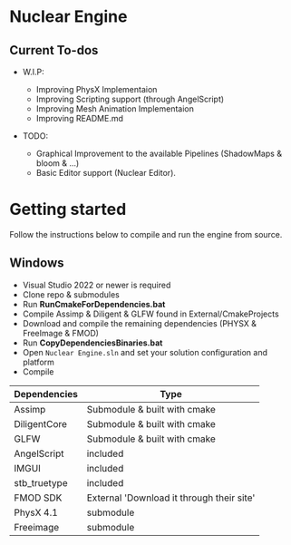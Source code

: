 # Nuclear Engine

## Current To-dos 
  - W.I.P:
	- Improving PhysX Implementaion
	- Improving Scripting support (through AngelScript)
	- Improving Mesh Animation Implementaion
    - Improving README.md
	
  - TODO:
    - Graphical Improvement to the available Pipelines (ShadowMaps & bloom & ...)
	- Basic Editor support (Nuclear Editor).

# Getting started

Follow the instructions below to compile and run the engine from source.

## Windows

* Visual Studio 2022 or newer is required
* Clone repo & submodules
* Run **RunCmakeForDependencies.bat**
* Compile Assimp & Diligent & GLFW found in External/CmakeProjects
* Download and compile the remaining dependencies (PHYSX & FreeImage & FMOD)
* Run **CopyDependenciesBinaries.bat**
* Open `Nuclear Engine.sln` and set your solution configuration and platform
* Compile 


| Dependencies | Type |
| ------ | ------ |
| Assimp | Submodule & built with cmake |
| DiligentCore | Submodule & built with cmake |
| GLFW | Submodule & built with cmake |
| AngelScript | included |
| IMGUI | included |
| stb_truetype | included |
| FMOD SDK | External 'Download it through their site' |
| PhysX 4.1 | submodule |
| Freeimage | submodule |
